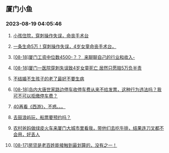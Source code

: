 ## 厦门小鱼 
### 2023-08-19 04:05:46

1. [小孩住院，穿刺操作失误，命丧手术台](http://bbs.xmfish.com/read-htm-tid-18056032.html)

2. [一条生命5万！穿刺操作失误，4岁女童命丧手术台，](http://bbs.xmfish.com/read-htm-tid-18056151.html)

3. [[08-18]厦门工资中位数4500-？？  来聊聊自己的行业和收入-](http://bbs.xmfish.com/read-htm-tid-18056076.html)

4. [[08-18]厦门一医院穿刺失误致4岁女童死亡 居然只愿赔5万负半责](http://bbs.xmfish.com/read-htm-tid-18056267.html)

5. [不结婚不生孩子的老了最好不要生病](http://bbs.xmfish.com/read-htm-tid-18056322.html)

6. [[08-18]岛内大唐世家路边停车收停车费从来不给发票，这种行为违法吗？我可不可以拒缴停车费？](http://bbs.xmfish.com/read-htm-tid-18056091.html)

7. [40再看《西游》，不惑。。。](http://bbs.xmfish.com/read-htm-tid-18056219.html)

8. [去鼓浪屿玩，船票要预约吗？](http://bbs.xmfish.com/read-htm-tid-18056043.html)

9. [农村爸妈做绿皮火车来厦门大城市里看我，带他们去吃牛排，结果连刀叉都不会用，好丢人](http://bbs.xmfish.com/read-htm-tid-18056397.html)

10. [[08-17]房贷是老百姓能接触到最划算的，没有之一！](http://bbs.xmfish.com/read-htm-tid-18056007.html)

